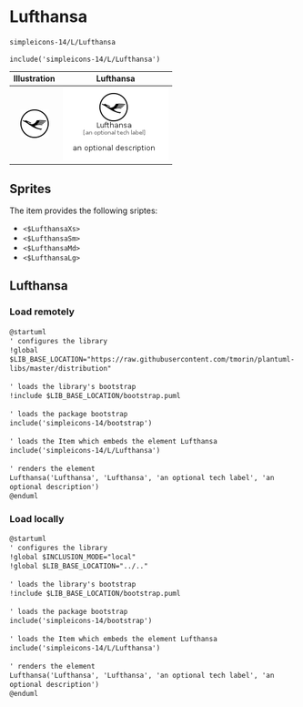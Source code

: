 # Lufthansa


```text
simpleicons-14/L/Lufthansa
```

```text
include('simpleicons-14/L/Lufthansa')
```



| Illustration | Lufthansa |
| :---: | :---: |
| ![illustration for Illustration](../../simpleicons-14/L/Lufthansa.png) | ![illustration for Lufthansa](../../simpleicons-14/L/Lufthansa.Local.png) |



## Sprites
The item provides the following sriptes:

- `<$LufthansaXs>`
- `<$LufthansaSm>`
- `<$LufthansaMd>`
- `<$LufthansaLg>`





## Lufthansa

### Load remotely
```plantuml
@startuml
' configures the library
!global $LIB_BASE_LOCATION="https://raw.githubusercontent.com/tmorin/plantuml-libs/master/distribution"

' loads the library's bootstrap
!include $LIB_BASE_LOCATION/bootstrap.puml

' loads the package bootstrap
include('simpleicons-14/bootstrap')

' loads the Item which embeds the element Lufthansa
include('simpleicons-14/L/Lufthansa')

' renders the element
Lufthansa('Lufthansa', 'Lufthansa', 'an optional tech label', 'an optional description')
@enduml
```

### Load locally
```plantuml
@startuml
' configures the library
!global $INCLUSION_MODE="local"
!global $LIB_BASE_LOCATION="../.."

' loads the library's bootstrap
!include $LIB_BASE_LOCATION/bootstrap.puml

' loads the package bootstrap
include('simpleicons-14/bootstrap')

' loads the Item which embeds the element Lufthansa
include('simpleicons-14/L/Lufthansa')

' renders the element
Lufthansa('Lufthansa', 'Lufthansa', 'an optional tech label', 'an optional description')
@enduml
```

